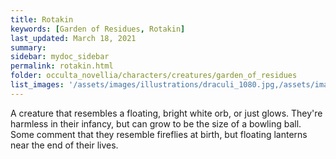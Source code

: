 ```yaml
---
title: Rotakin
keywords: [Garden of Residues, Rotakin]
last_updated: March 18, 2021
summary: 
sidebar: mydoc_sidebar
permalink: rotakin.html
folder: occulta_novellia/characters/creatures/garden_of_residues
list_images: '/assets/images/illustrations/draculi_1080.jpg,/assets/images/illustrations/laurence_the_duelist_1080.png,/assets/images/illustrations/iscara_the_ten_thousand_guns_1080.png,/assets/images/illustrations/alpha_draculi_1080.png'
---
```


A creature that resembles a floating, bright white orb, or just glows. They're harmless in their infancy, but can grow to be the size of a bowling ball. Some comment that they resemble fireflies at birth, but floating lanterns near the end of their lives.
